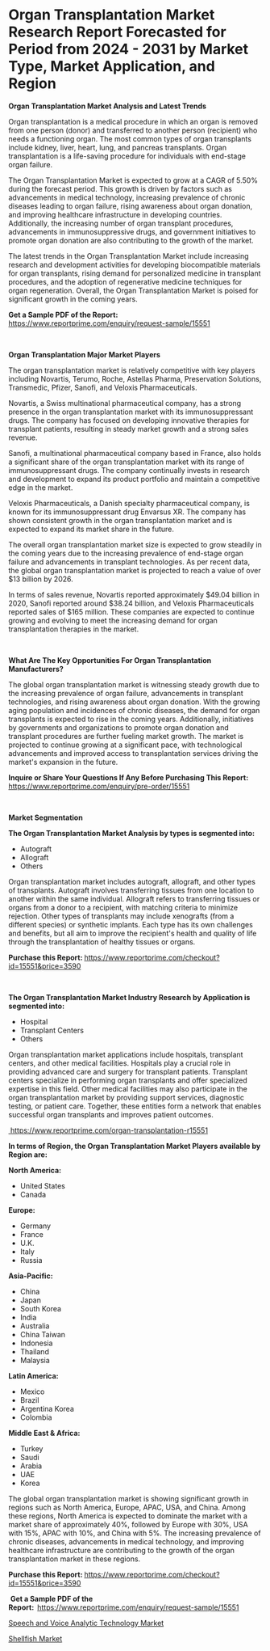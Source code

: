 <p><h1>Organ Transplantation Market Research Report Forecasted for Period from 2024 -  2031 by Market Type, Market Application, and Region</h1></p><p><strong>Organ Transplantation Market Analysis and Latest Trends</strong></p>
<p><p>Organ transplantation is a medical procedure in which an organ is removed from one person (donor) and transferred to another person (recipient) who needs a functioning organ. The most common types of organ transplants include kidney, liver, heart, lung, and pancreas transplants. Organ transplantation is a life-saving procedure for individuals with end-stage organ failure.</p><p>The Organ Transplantation Market is expected to grow at a CAGR of 5.50% during the forecast period. This growth is driven by factors such as advancements in medical technology, increasing prevalence of chronic diseases leading to organ failure, rising awareness about organ donation, and improving healthcare infrastructure in developing countries. Additionally, the increasing number of organ transplant procedures, advancements in immunosuppressive drugs, and government initiatives to promote organ donation are also contributing to the growth of the market.</p><p>The latest trends in the Organ Transplantation Market include increasing research and development activities for developing biocompatible materials for organ transplants, rising demand for personalized medicine in transplant procedures, and the adoption of regenerative medicine techniques for organ regeneration. Overall, the Organ Transplantation Market is poised for significant growth in the coming years.</p></p>
<p><strong>Get a Sample PDF of the Report:&nbsp;</strong> <a href="https://www.reportprime.com/enquiry/request-sample/15551">https://www.reportprime.com/enquiry/request-sample/15551</a></p>
<p>&nbsp;</p>
<p><strong>Organ Transplantation Major Market Players</strong></p>
<p><p>The organ transplantation market is relatively competitive with key players including Novartis, Terumo, Roche, Astellas Pharma, Preservation Solutions, Transmedic, Pfizer, Sanofi, and Veloxis Pharmaceuticals. </p><p>Novartis, a Swiss multinational pharmaceutical company, has a strong presence in the organ transplantation market with its immunosuppressant drugs. The company has focused on developing innovative therapies for transplant patients, resulting in steady market growth and a strong sales revenue.</p><p>Sanofi, a multinational pharmaceutical company based in France, also holds a significant share of the organ transplantation market with its range of immunosuppressant drugs. The company continually invests in research and development to expand its product portfolio and maintain a competitive edge in the market.</p><p>Veloxis Pharmaceuticals, a Danish specialty pharmaceutical company, is known for its immunosuppressant drug Envarsus XR. The company has shown consistent growth in the organ transplantation market and is expected to expand its market share in the future.</p><p>The overall organ transplantation market size is expected to grow steadily in the coming years due to the increasing prevalence of end-stage organ failure and advancements in transplant technologies. As per recent data, the global organ transplantation market is projected to reach a value of over $13 billion by 2026.</p><p>In terms of sales revenue, Novartis reported approximately $49.04 billion in 2020, Sanofi reported around $38.24 billion, and Veloxis Pharmaceuticals reported sales of $165 million. These companies are expected to continue growing and evolving to meet the increasing demand for organ transplantation therapies in the market.</p></p>
<p>&nbsp;</p>
<p><strong>What Are The Key Opportunities For Organ Transplantation Manufacturers?</strong></p>
<p><p>The global organ transplantation market is witnessing steady growth due to the increasing prevalence of organ failure, advancements in transplant technologies, and rising awareness about organ donation. With the growing aging population and incidences of chronic diseases, the demand for organ transplants is expected to rise in the coming years. Additionally, initiatives by governments and organizations to promote organ donation and transplant procedures are further fueling market growth. The market is projected to continue growing at a significant pace, with technological advancements and improved access to transplantation services driving the market's expansion in the future.</p></p>
<p><strong>Inquire or Share Your Questions If Any Before Purchasing This Report:</strong> <a href="https://www.reportprime.com/enquiry/pre-order/15551">https://www.reportprime.com/enquiry/pre-order/15551</a></p>
<p>&nbsp;</p>
<p><strong>Market Segmentation</strong></p>
<p><strong>The Organ Transplantation Market Analysis by types is segmented into:</strong></p>
<p><ul><li>Autograft</li><li>Allograft</li><li>Others</li></ul></p>
<p><p>Organ transplantation market includes autograft, allograft, and other types of transplants. Autograft involves transferring tissues from one location to another within the same individual. Allograft refers to transferring tissues or organs from a donor to a recipient, with matching criteria to minimize rejection. Other types of transplants may include xenografts (from a different species) or synthetic implants. Each type has its own challenges and benefits, but all aim to improve the recipient's health and quality of life through the transplantation of healthy tissues or organs.</p></p>
<p><strong>Purchase this Report:&nbsp;</strong><a href="https://www.reportprime.com/checkout?id=15551&price=3590">https://www.reportprime.com/checkout?id=15551&price=3590</a></p>
<p>&nbsp;</p>
<p><strong>The Organ Transplantation Market Industry Research by Application is segmented into:</strong></p>
<p><ul><li>Hospital</li><li>Transplant Centers</li><li>Others</li></ul></p>
<p><p>Organ transplantation market applications include hospitals, transplant centers, and other medical facilities. Hospitals play a crucial role in providing advanced care and surgery for transplant patients. Transplant centers specialize in performing organ transplants and offer specialized expertise in this field. Other medical facilities may also participate in the organ transplantation market by providing support services, diagnostic testing, or patient care. Together, these entities form a network that enables successful organ transplants and improves patient outcomes.</p></p>
<p><a href="https://www.reportprime.com/organ-transplantation-r15551">&nbsp;https://www.reportprime.com/organ-transplantation-r15551</a></p>
<p><strong>In terms of Region, the Organ Transplantation Market Players available by Region are:</strong></p>
<p>
    <p> <strong> North America: </strong>
        <ul>
            <li>United States</li>
            <li>Canada</li>
        </ul>
        </p> 
    <p> <strong> Europe: </strong>
        <ul>
            <li>Germany</li>
            <li>France</li>
            <li>U.K.</li>
            <li>Italy</li>
            <li>Russia</li>
        </ul>
        </p> 
    <p> <strong> Asia-Pacific: </strong>
        <ul>
            <li>China</li>
            <li>Japan</li>
            <li>South Korea</li>
            <li>India</li>
            <li>Australia</li>
            <li>China Taiwan</li>
            <li>Indonesia</li>
            <li>Thailand</li>
            <li>Malaysia</li>
        </ul>
        </p> 
    <p> <strong> Latin America: </strong>
        <ul>
            <li>Mexico</li>
            <li>Brazil</li>
            <li>Argentina Korea</li>
            <li>Colombia</li>
        </ul>
        </p> 
    <p> <strong> Middle East & Africa: </strong>
        <ul>
            <li>Turkey</li>
            <li>Saudi</li>
            <li>Arabia</li>
            <li>UAE</li>
            <li>Korea</li>
        </ul>
    </p>
    </p>
<p><p>The global organ transplantation market is showing significant growth in regions such as North America, Europe, APAC, USA, and China. Among these regions, North America is expected to dominate the market with a market share of approximately 40%, followed by Europe with 30%, USA with 15%, APAC with 10%, and China with 5%. The increasing prevalence of chronic diseases, advancements in medical technology, and improving healthcare infrastructure are contributing to the growth of the organ transplantation market in these regions.</p></p>
<p><strong>Purchase this Report: </strong><a href="https://www.reportprime.com/checkout?id=15551&price=3590">https://www.reportprime.com/checkout?id=15551&price=3590</a></p>
<p>&nbsp;<strong>Get a Sample PDF of the Report:&nbsp;&nbsp;</strong><a href="https://www.reportprime.com/enquiry/request-sample/15551">https://www.reportprime.com/enquiry/request-sample/15551</a></p>
<p><strong></strong></p>
<p><p><a href="https://view.publitas.com/reportprime-1/emerging-trends-in-speech-and-voice-analytic-technology-market-global-outlook-and-future-prospects-from-2024-2031/">Speech and Voice Analytic Technology Market</a></p><p><a href="https://github.com/RyleeBauch2023/Market-Research-Report-List-2/blob/main/shellfish-market.md">Shellfish Market</a></p></p>